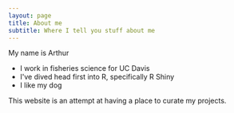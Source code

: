 ```yaml
---
layout: page
title: About me
subtitle: Where I tell you stuff about me
---
```

My name is Arthur

- I work in fisheries science for UC Davis
- I've dived head first into R, specifically R Shiny
- I like my dog

This website is an attempt at having a place to curate my projects.
